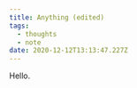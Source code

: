```yaml
---
title: Anything (edited)
tags:
  - thoughts
  - note
date: 2020-12-12T13:13:47.227Z
---
```


Hello.
